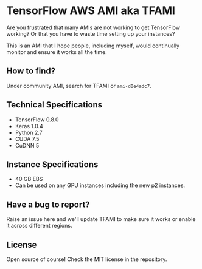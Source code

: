 # TensorFlow AWS AMI aka TFAMI
Are you frustrated that many AMIs are not working to get TensorFlow working? Or that you have to waste time setting up your instances?

This is an AMI that I hope people, including myself, would continually monitor and ensure it works all the time. 

## How to find?
Under community AMI, search for TFAMI or `ami-d0e4adc7`. 

## Technical Specifications
- TensorFlow 0.8.0
- Keras 1.0.4
- Python 2.7
- CUDA 7.5
- CuDNN 5

## Instance Specifications
- 40 GB EBS
- Can be used on any GPU instances including the new p2 instances.

## Have a bug to report?
Raise an issue here and we'll update TFAMI to make sure it works or enable it across different regions.

## License
Open source of course! Check the MIT license in the repository.